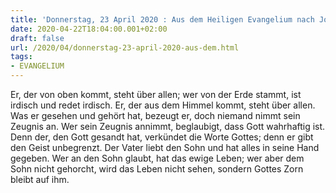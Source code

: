 ```yaml
---
title: 'Donnerstag, 23 April 2020 : Aus dem Heiligen Evangelium nach Johannes - Joh 3,31-36.'
date: 2020-04-22T18:04:00.001+02:00
draft: false
url: /2020/04/donnerstag-23-april-2020-aus-dem.html
tags: 
- EVANGELIUM
---
```


Er, der von oben kommt, steht über allen; wer von der Erde stammt, ist irdisch und redet irdisch. Er, der aus dem Himmel kommt, steht über allen. Was er gesehen und gehört hat, bezeugt er, doch niemand nimmt sein Zeugnis an. Wer sein Zeugnis annimmt, beglaubigt, dass Gott wahrhaftig ist. Denn der, den Gott gesandt hat, verkündet die Worte Gottes; denn er gibt den Geist unbegrenzt. Der Vater liebt den Sohn und hat alles in seine Hand gegeben. Wer an den Sohn glaubt, hat das ewige Leben; wer aber dem Sohn nicht gehorcht, wird das Leben nicht sehen, sondern Gottes Zorn bleibt auf ihm.